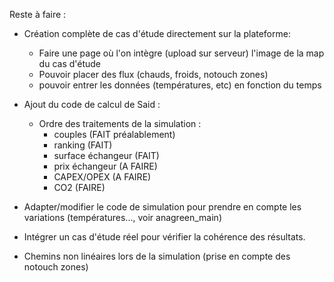 Reste à faire :

- Création complète de cas d'étude directement sur la plateforme:
	- Faire une page où l'on intègre (upload sur serveur) l'image de la map du cas d'étude
	- Pouvoir placer des flux (chauds, froids, notouch zones)
	- pouvoir entrer les données (températures, etc) en fonction du temps

- Ajout du code de calcul de Said :
	- Ordre des traitements de la simulation :	
		- couples (FAIT préalablement)
		- ranking (FAIT)
		- surface échangeur (FAIT)
		- prix échangeur (A FAIRE)
		- CAPEX/OPEX (A FAIRE)
		- CO2 (FAIRE)

- Adapter/modifier le code de simulation pour prendre en compte  les variations (températures..., voir anagreen_main)
- Intégrer un cas d'étude réel pour vérifier la cohérence des résultats.

- Chemins non linéaires lors  de la simulation (prise en compte des notouch zones)